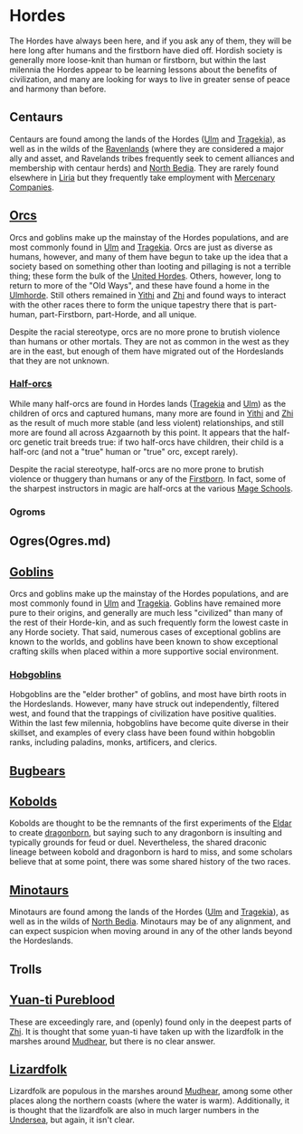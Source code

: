 # Hordes
The Hordes have always been here, and if you ask any of them, they will be here long after humans and the firstborn have died off. Hordish society is generally more loose-knit than human or firstborn, but within the last milennia the Hordes appear to be learning lessons about the benefits of civilization, and many are looking for ways to live in greater sense of peace and harmony than before.

## Centaurs
Centaurs are found among the lands of the Hordes ([Ulm](/Nations/Ulm.md) and [Tragekia](/Nations/Tragekia.md)), as well as in the wilds of the [Ravenlands](/Geography/Ravenlands.md) (where they are considered a major ally and asset, and Ravelands tribes frequently seek to cement alliances and membership with centaur herds) and [North Bedia](/Nations/Bedia.md). They are rarely found elsewhere in [Liria](/Nations/Liria.md) but they frequently take employment with [Mercenary Companies](/Organizations/MercCompanies/MercCompanies.md).

## [Orcs](Orcs.md)
Orcs and goblins make up the mainstay of the Hordes populations, and are most commonly found in [Ulm](/Nations/Ulm.md) and [Tragekia](/Nations/Tragekia.md). Orcs are just as diverse as humans, however, and many of them have begun to take up the idea that a society based on something other than looting and pillaging is not a terrible thing; these form the bulk of the [United Hordes](/Nations/Tragekia.md). Others, however, long to return to more of the "Old Ways", and these have found a home in the [Ulmhorde](/Nations/Ulm.md). Still others remained in [Yithi](/Nations/Yithi.md) and [Zhi](/Nations/Zhi.md) and found ways to interact with the other races there to form the unique tapestry there that is part-human, part-Firstborn, part-Horde, and all unique.

Despite the racial stereotype, orcs are no more prone to brutish violence than humans or other mortals. They are not as common in the west as they are in the east, but enough of them have migrated out of the Hordeslands that they are not unknown.

### [Half-orcs](Halves.md)
While many half-orcs are found in Hordes lands ([Tragekia]() and [Ulm]()) as the children of orcs and captured humans, many more are found in [Yithi]() and [Zhi]() as the result of much more stable (and less violent) relationships, and still more are found all across Azgaarnoth by this point. It appears that the half-orc genetic trait breeds true: if two half-orcs have children, their child is a half-orc (and not a "true" human or "true" orc, except rarely).

Despite the racial stereotype, half-orcs are no more prone to brutish violence or thuggery than humans or any of the [Firstborn](/Races/Firstborn.md). In fact, some of the sharpest instructors in magic are half-orcs at the various [Mage Schools](/Organizations/MageSchools/MageSchools.md).

### Ogroms

## Ogres(Ogres.md)

## [Goblins](Goblins.md)
Orcs and goblins make up the mainstay of the Hordes populations, and are most commonly found in [Ulm](/Nations/Ulm.md) and [Tragekia](/Nations/Tragekia.md). Goblins have remained more pure to their origins, and generally are much less "civilized" than many of the rest of their Horde-kin, and as such frequently form the lowest caste in any Horde society. That said, numerous cases of exceptional goblins are known to the worlds, and goblins have been known to show exceptional crafting skills when placed within a more supportive social environment.

### [Hobgoblins](Hobgoblins.md)
Hobgoblins are the "elder brother" of goblins, and most have birth roots in the Hordeslands. However, many have struck out independently, filtered west, and found that the trappings of civilization have positive qualities. Within the last few milennia, hobgoblins have become quite diverse in their skillset, and examples of every class have been found within hobgoblin ranks, including paladins, monks, artificers, and clerics.

## [Bugbears](Bugbears.md)

## [Kobolds](Kobolds.md)
Kobolds are thought to be the remnants of the first experiments of the [Eldar](Eldar.md) to create [dragonborn](Created.md), but saying such to any dragonborn is insulting and typically grounds for feud or duel. Nevertheless, the shared draconic lineage between kobold and dragonborn is hard to miss, and some scholars believe that at some point, there was some shared history of the two races.

## [Minotaurs](Minotaurs.md)
Minotaurs are found among the lands of the Hordes ([Ulm](/Nations/Ulm.md) and [Tragekia](/Nations/Tragekia.md)), as well as in the wilds of [North Bedia](/Nations/Bedia.md). Minotaurs may be of any alignment, and can expect suspicion when moving around in any of the other lands beyond the Hordeslands.

## Trolls

## [Yuan-ti Pureblood](http://dnd5e.wikidot.com/yuan-ti)
These are exceedingly rare, and (openly) found only in the deepest parts of [Zhi](/Nations/Zhi.md). It is thought that some yuan-ti have taken up with the lizardfolk in the marshes around [Mudhear](/Cities/Mudhear.md), but there is no clear answer.

## [Lizardfolk](Lizardfolk.md)
Lizardfolk are populous in the marshes around [Mudhear](/Cities/Mudhear.md), among some other places along the northern coasts (where the water is warm). Additionally, it is thought that the lizardfolk are also in much larger numbers in the [Undersea](/Geography/Undersea.md), but again, it isn't clear.
